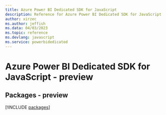 ```yaml
---
title: Azure Power BI Dedicated SDK for JavaScript
description: Reference for Azure Power BI Dedicated SDK for JavaScript
author: xirzec
ms.author: jeffish
ms.data: 04/03/2023
ms.topic: reference
ms.devlang: javascript
ms.service: powerbidedicated
---
```

# Azure Power BI Dedicated SDK for JavaScript - preview
## Packages - preview
[!INCLUDE [packages](power-bi-dedicated-index.md)]